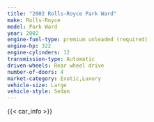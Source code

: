 ```yaml
---
title: "2002 Rolls-Royce Park Ward"
make: Rolls-Royce
model: Park Ward
year: 2002
engine-fuel-type: premium unleaded (required)
engine-hp: 322
engine-cylinders: 12
transmission-type: Automatic
driven-wheels: Rear wheel drive
number-of-doors: 4
market-category: Exotic,Luxury
vehicle-size: Large
vehicle-style: Sedan
---
```


{{< car_info >}}
